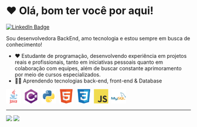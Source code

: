 
# ❤ Olá, bom ter você por aqui!
  <div id="badges">
  <a href = "https://www.linkedin.com/in/pallomalira/">
    <img src="https://img.shields.io/badge/LinkedIn-blue?style=for-the-badge&logo=linkedin&logoColor=white" alt="LinkedIn Badge"/>
  </a>
</div>

Sou desenvolvedora BackEnd, amo tecnologia e estou sempre em busca de conhecimento!

- ❤ Estudante de programação, desenvolvendo experiência em projetos reais e profissionais, tanto em iniciativas pessoais quanto em colaboração com equipes, além de buscar constante aprimoramento por meio de cursos especializados.
- 👩‍💻 Aprendendo tecnologias back-end, front-end & Database


<div>
  <img src="https://github.com/devicons/devicon/blob/master/icons/java/java-original-wordmark.svg" title="Java" alt="Java" width="40" height="40"/>&nbsp;
  <img src="https://github.com/devicons/devicon/blob/master/icons/csharp/csharp-original.svg" title="C#" alt="C#" width="40" height="40"/>&nbsp;
  <img src="https://github.com/devicons/devicon/blob/master/icons/python/python-original.svg" title="Python" alt="Python" width="40" height="40"/>&nbsp;
  <img src="https://github.com/devicons/devicon/blob/master/icons/html5/html5-original.svg" title="HTML5" alt="HTML" width="40" height="40"/>&nbsp;
  <img src="https://github.com/devicons/devicon/blob/master/icons/css3/css3-original.svg" title="CSS3" alt="CSS3" width="40" height="40"/>&nbsp;
  <img src="https://github.com/devicons/devicon/blob/master/icons/javascript/javascript-original.svg" title="JavaScript" alt="JavaScript" width="40" height="40"/>&nbsp;
  <img src="https://github.com/devicons/devicon/blob/master/icons/mysql/mysql-original-wordmark.svg" title="MySQL" alt="MySQL" width="40" height="40"/>&nbsp;
</div>


---


<div align = "left">
<img width="48%"src="https://github-readme-stats.vercel.app/api?username=amollaP&show_icons=true&theme=tokyonight&include_all_commits=true&count_private=true"/>
<img height = "150em" src="https://github-readme-stats.vercel.app/api/top-langs/?username=amollaP&show_icons=true&theme=tokyonight&include_all_commits=true&count_private=true"/>

</div>
